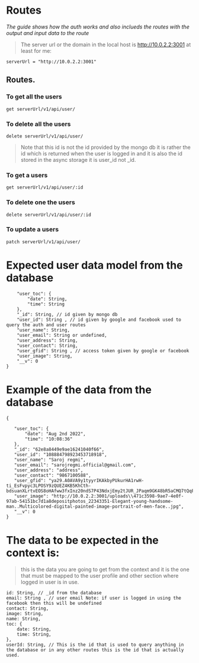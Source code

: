 # Routes

_The guide shows how the auth works and also inclueds the routes with the output and input data to the route_

> The server url or the domain in the local host is http://10.0.2.2:3001 at least for me:

```
serverUrl = "http://10.0.2.2:3001"
```

## Routes.

### To get all the users

```
get serverUrl/v1/api/user/
```

### To delete all the users

```
delete serverUrl/v1/api/user/
```

> Note that this id is not the id provided by the mongo db it is rather the id which is returned when the user is logged in and it is also the id stored in the async storage it is user_id not \_id.

### To get a users

```
get serverUrl/v1/api/user/:id
```

### To delete one the users

```
delete serverUrl/v1/api/user/:id
```

### To update a users

```
patch serverUrl/v1/api/user/
```

# Expected user data model from the database

```
    "user_toc": {
        "date": String,
        "time": String
    },
    "_id": String, // id given by mongo db
    "user_id": String , // id given by google and facebook used to query the auth and user routes
    "user_name": String,
    "user_email": String or undefined,
    "user_address": String,
    "user_contact": String,
    "user_gfid": String , // access token given by google or facebook
    "user_image": String,
    "__v": 0
}
```

# Example of the data from the database

```
{

   "user_toc": {
       "date": "Aug 2nd 2022",
       "time": "10:08:36"
   },
   "_id": "62e8a8449e9ae16241040f66",
   "user_id": "108884798923453718918",
   "user_name": "Saroj regmi",
   "user_email": "sarojregmi.official@gmail.com",
   "user_address": "address",
   "user_contact": "9867100588",
   "user_gfid": "ya29.A0AVA9y1tyyrIKAkbyPUkurHA1rwH-ti_EsFvpyc3LPOSY9zQUEZ4KB5KhCth-bdsuanXLrtvEOS8oHAfww3fxInz20ndS7P43NdxjEmy2tJUR_JPaqm9GK48bR5aCMQ7tQqFIoHTI67SzxfmK2P6_qI6u8DveZ0MYUNnWUtBVEFTQVRBU0ZRRTY1ZHI4cFNpT3VzTVJNa2lJcVVVM0FHNF9YUQ0166",
   "user_image": "http://10.0.2.2:3001/uploads\\471c3598-9ae7-4e0f-97ab-54151bc7d1a8depositphotos_22343351-Elegant-young-handsome-man..Multicolored-digital-painted-image-portrait-of-men-face..jpg",
   "__v": 0
}
```

# The data to be expected in the context is:

> this is the data you are going to get from the context and it is the one that must be mapped to the user profile and other section where logged in user is in use.

```
id: String, // _id from the database
email: String , // user email Note: if user is logged in using the facebook then this will be undefined
contact: String,
image: String,
name: String,
toc: {
    date: String,
    time: String,
},
userId: String, // This is the id that is used to query anything in the database or in any other routes this is the id that is actually used.

```

